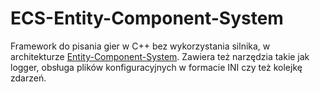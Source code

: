 # ECS-Entity-Component-System

Framework do pisania gier w C++ bez wykorzystania silnika, w architekturze [Entity-Component-System](https://en.wikipedia.org/wiki/Entity_component_system). Zawiera też narzędzia
takie jak logger, obsługa plików konfiguracyjnych w formacie INI czy też kolejkę zdarzeń.
